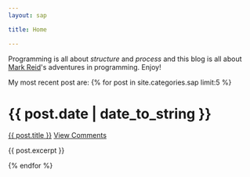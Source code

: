```yaml
---
layout: sap

title: Home

---
```


Programming is all about _structure_ and _process_ and this blog is all about
[Mark Reid](/)'s adventures in programming. Enjoy!

My most recent post are:
{% for post in site.categories.sap limit:5 %}
<div class="section list">
  <h1>{{ post.date | date_to_string }}</h1>
  <p class="line">
  <a class="title" href="{{ post.url }}">{{ post.title }}</a>
  <a class="comments" href="{{ post.url }}#disqus_thread">View Comments</a>
  </p>
  <p class="excerpt">{{ post.excerpt }}</p>
</div>
{% endfor %}

